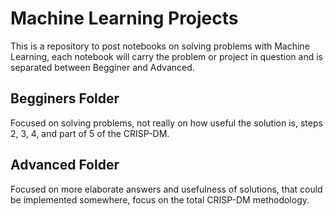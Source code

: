 # Machine Learning Projects

This is a repository to post notebooks on solving problems with Machine Learning, each notebook will carry the problem or project in question and is separated between Begginer and Advanced.

## Begginers Folder

Focused on solving problems, not really on how useful the solution is, steps 2, 3, 4, and part of 5 of the CRISP-DM.

## Advanced Folder

Focused on more elaborate answers and usefulness of solutions, that could be implemented somewhere, focus on the total CRISP-DM methodology.